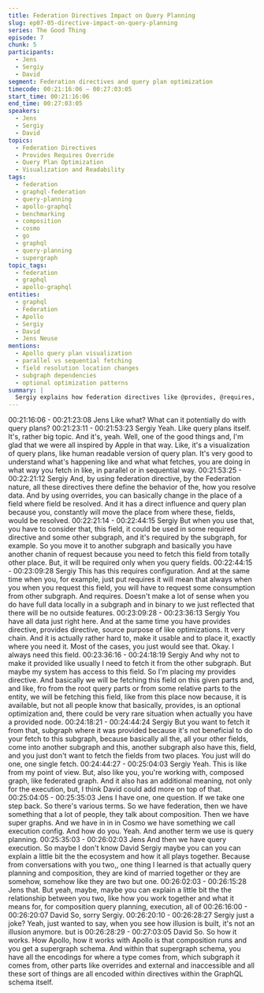 ```yaml
---
title: Federation Directives Impact on Query Planning
slug: ep07-05-directive-impact-on-query-planning
series: The Good Thing
episode: 7
chunk: 5
participants:
  - Jens
  - Sergiy
  - David
segment: Federation directives and query plan optimization
timecode: 00:21:16:06 – 00:27:03:05
start_time: 00:21:16:06
end_time: 00:27:03:05
speakers:
  - Jens
  - Sergiy
  - David
topics:
  - Federation Directives
  - Provides Requires Override
  - Query Plan Optimization
  - Visualization and Readability
tags:
  - federation
  - graphql-federation
  - query-planning
  - apollo-graphql
  - benchmarking
  - composition
  - cosmo
  - go
  - graphql
  - query-planning
  - supergraph
topic_tags:
  - federation
  - graphql
  - apollo-graphql
entities:
  - graphql
  - Federation
  - Apollo
  - Sergiy
  - David
  - Jens Neuse
mentions:
  - Apollo query plan visualization
  - parallel vs sequential fetching
  - field resolution location changes
  - subgraph dependencies
  - optional optimization patterns
summary: |
  Sergiy explains how federation directives like @provides, @requires, and @override directly influence query planning behavior. The discussion covers optimization strategies, field resolution location changes, and the complexity of managing dependencies between subgraphs in federated architectures.
---
```


00:21:16:06 - 00:21:23:08
Jens
Like what? What can it potentially do with query plans?
00:21:23:11 - 00:21:53:23
Sergiy
Yeah. Like query plans itself. It's, rather big topic. And it's, yeah. Well, one of the good things
and, I'm glad that we were all inspired by Apple in that way. Like, it's a visualization of query
plans, like human readable version of query plan. It's very good to understand what's happening
like and what what fetches, you are doing in what way you fetch in like, in parallel or in
sequential way.
00:21:53:25 - 00:22:21:12
Sergiy
And, by using federation directive, by the Federation nature, all these directives there define the
behavior of the, how you resolve data. And by using overrides, you can basically change in the
place of a field where field be resolved. And it has a direct influence and query plan because
you, constantly will move the place from where these, fields, would be resolved.
00:22:21:14 - 00:22:44:15
Sergiy
But when you use that, you have to consider that, this field, it could be used in some required
directive and some other subgraph, and it's required by the subgraph, for example. So you
move it to another subgraph and basically you have another chanin of request because you
need to fetch this field from totally other place. But, it will be required only when you query
fields.
00:22:44:15 - 00:23:09:28
Sergiy
This has this requires configuration. And at the same time when you, for example, just put
requires it will mean that always when you when you request this field, you will have to request
some consumption from other subgraph. And requires. Doesn't make a lot of sense when you
do have full data locally in a subgraph and in binary to we just reflected that there will be no
outside features.
00:23:09:28 - 00:23:36:13
Sergiy
You have all data just right here. And at the same time you have provides directive, provides
directive, source purpose of like optimizations. It very chain. And it is actually rather hard to,
make it usable and to place it, exactly where you need it. Most of the cases, you just would see
that. Okay. I always need this field.
00:23:36:16 - 00:24:18:19
Sergiy
And why not to make it provided like usually I need to fetch it from the other subgraph. But
maybe my system has access to this field. So I'm placing my provides directive. And basically
we will be fetching this field on this given parts and, and like, fro from the root query parts or
from some relative parts to the entity, we will be fetching this field, like from this place now
because, it is available, but not all people know that basically, provides, is an optional
optimization and, there could be very rare situation when actually you have a provided node.
00:24:18:21 - 00:24:44:24
Sergiy
But you want to fetch it from that, subgraph where it was provided because it's not beneficial to
do your fetch to this subgraph, because basically all the, all your other fields, come into another
subgraph and this, another subgraph also have this, field, and you just don't want to fetch the
fields from two places. You just will do one, one single fetch.
00:24:44:27 - 00:25:04:03
Sergiy
Yeah. This is like from my point of view. But, also like you, you're working with, composed graph,
like federated graph. And it also has an additional meaning, not only for the execution, but, I
think David could add more on top of that.
00:25:04:05 - 00:25:35:03
Jens
I have one, one question. If we take one step back. So there's various terms. So we have
federation, then we have something that a lot of people, they talk about composition. Then we
have super graphs. And we have in in in Cosmo we have something we call execution config.
And how do you. Yeah. And another term we use is query planning.
00:25:35:03 - 00:26:02:03
Jens
And then we have query execution. So maybe I don't know David Sergiy maybe you can you
can explain a little bit the the ecosystem and how it all plays together. Because from
conversations with you two,, one thing I learned is that actually query planning and composition,
they are kind of married together or they are somehow, somehow like they are two but one.
00:26:02:03 - 00:26:15:28
Jens
that.
But yeah, maybe, maybe you can explain a little bit the the relationship between you two, like
how you work together and what it means for, for composition query planning, execution, all of
00:26:16:00 - 00:26:20:07
David
So, sorry Sergiy.
00:26:20:10 - 00:26:28:27
Sergiy
just a joke?
Yeah, just wanted to say, when you see how illusion is built, it's not an illusion anymore. but is
00:26:28:29 - 00:27:03:05
David
So. So how it works. How Apollo, how it works with Apollo is that composition runs and you get
a supergraph schema. And within that supergraph schema, you have all the encodings for
where a type comes from, which subgraph it comes from, other parts like overrides and external
and inaccessible and all these sort of things are all encoded within directives within the
GraphQL schema itself.